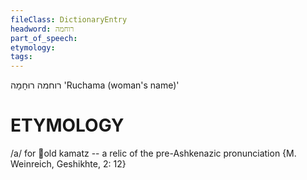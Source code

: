 ```yaml
---
fileClass: DictionaryEntry
headword: רוחמה
part_of_speech: 
etymology: 
tags: 
---
```

רוחמה
רוּחָמָה
'Ruchama (woman's name)'

ETYMOLOGY
===========
/a/ for old kamatz -- a relic of the pre-Ashkenazic pronunciation {M. Weinreich, Geshikhte, 2: 12}
